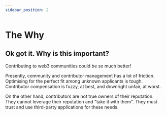 ```yaml
---
sidebar_position: 2
---
```

# The Why

## Ok got it. Why is this important?

Contributing to web3 communities could be so much better!

Presently, community and contributor management has a lot of friction. Optimising for the perfect fit among unknown applicants is tough. Contributor compensation is fuzzy, at best, and downright unfair, at worst.

On the other hand, contributors are not true owners of their reputation. They cannot leverage their reputation and "take it with them". They must trust and use third-party applications for these needs.
